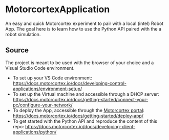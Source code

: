 # MotorcortexApplication

 An easy and quick Motorcortex experiment to pair with a local (intel) Robot App. The goal here is to learn how to use the Python API paired with the a robot simulation.

## Source

The project is meant to be used with the browser of your choice and a Visual Studio Code environment.

- To set up your VS Code environment: <https://docs.motorcortex.io/docs/developing-control-applications/environment-setup/>
- To set up the Virtual machine and accessible through a DHCP server: <https://docs.motorcortex.io/docs/getting-started/connect-your-pc/configure-your-network/>
- To deploy the App, accessible through the [Motorcortex portal](https://app.motorcortex.io/projects/): <https://docs.motorcortex.io/docs/getting-started/deploy-app/>
- To get started with the Python API and reproduce the content of this repo: <https://docs.motorcortex.io/docs/developing-client-applications/python/>
